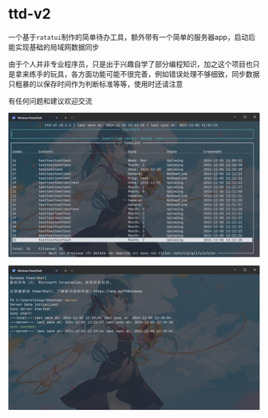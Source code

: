 # ttd-v2

一个基于`ratatui`制作的简单待办工具，额外带有一个简单的服务器app，启动后能实现基础的局域网数据同步

由于个人并非专业程序员，只是出于兴趣自学了部分编程知识，加之这个项目也只是拿来练手的玩具，各方面功能可能不很完善，例如错误处理不够细致，同步数据只粗暴的以保存时间作为判断标准等等，使用时还请注意

有任何问题和建议欢迎交流

![app主界面](./app.png)

![服务器主界面](./server.png)
